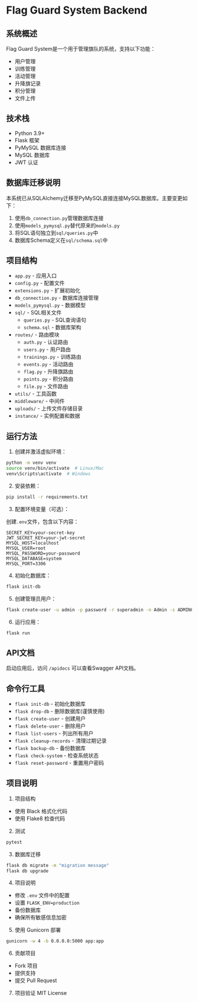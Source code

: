 # Flag Guard System Backend

## 系统概述

Flag Guard System是一个用于管理旗队的系统，支持以下功能：

- 用户管理
- 训练管理
- 活动管理
- 升降旗记录
- 积分管理
- 文件上传

## 技术栈

- Python 3.9+
- Flask 框架
- PyMySQL 数据库连接
- MySQL 数据库
- JWT 认证

## 数据库迁移说明

本系统已从SQLAlchemy迁移至PyMySQL直接连接MySQL数据库。主要变更如下：

1. 使用`db_connection.py`管理数据库连接
2. 使用`models_pymysql.py`替代原来的`models.py`
3. 将SQL语句独立到`sql/queries.py`中
4. 数据库Schema定义在`sql/schema.sql`中

## 项目结构

- `app.py` - 应用入口
- `config.py` - 配置文件
- `extensions.py` - 扩展初始化
- `db_connection.py` - 数据库连接管理
- `models_pymysql.py` - 数据模型
- `sql/` - SQL相关文件
  - `queries.py` - SQL查询语句
  - `schema.sql` - 数据库架构
- `routes/` - 路由模块
  - `auth.py` - 认证路由
  - `users.py` - 用户路由
  - `trainings.py` - 训练路由
  - `events.py` - 活动路由
  - `flag.py` - 升降旗路由
  - `points.py` - 积分路由
  - `file.py` - 文件路由
- `utils/` - 工具函数
- `middleware/` - 中间件
- `uploads/` - 上传文件存储目录
- `instance/` - 实例配置和数据

## 运行方法

1. 创建并激活虚拟环境：

```bash
python -m venv venv
source venv/bin/activate  # Linux/Mac
venv\Scripts\activate  # Windows
```

2. 安装依赖：

```bash
pip install -r requirements.txt
```

3. 配置环境变量（可选）：

创建`.env`文件，包含以下内容：

```
SECRET_KEY=your-secret-key
JWT_SECRET_KEY=your-jwt-secret
MYSQL_HOST=localhost
MYSQL_USER=root
MYSQL_PASSWORD=your-password
MYSQL_DATABASE=system
MYSQL_PORT=3306
```

4. 初始化数据库：

```bash
flask init-db
```

5. 创建管理员用户：

```bash
flask create-user -u admin -p password -r superadmin -n Admin -s ADMIN001 -c College
```

6. 运行应用：

```bash
flask run
```

## API文档

启动应用后，访问 `/apidocs` 可以查看Swagger API文档。

## 命令行工具

- `flask init-db` - 初始化数据库
- `flask drop-db` - 删除数据库(谨慎使用)
- `flask create-user` - 创建用户
- `flask delete-user` - 删除用户
- `flask list-users` - 列出所有用户
- `flask cleanup-records` - 清理过期记录
- `flask backup-db` - 备份数据库
- `flask check-system` - 检查系统状态
- `flask reset-password` - 重置用户密码

## 项目说明

1. 项目结构
- 使用 Black 格式化代码
- 使用 Flake8 检查代码

2. 测试
```bash
pytest
```

3. 数据库迁移
```bash
flask db migrate -m "migration message"
flask db upgrade
```

4. 项目说明
- 修改 `.env` 文件中的配置
- 设置 `FLASK_ENV=production`
- 备份数据库
- 确保所有敏感信息加密

5. 使用 Gunicorn 部署
```bash
gunicorn -w 4 -b 0.0.0.0:5000 app:app
```

6. 贡献项目
- Fork 项目
- 提供支持
- 提交 Pull Request

7. 项目验证
MIT License 